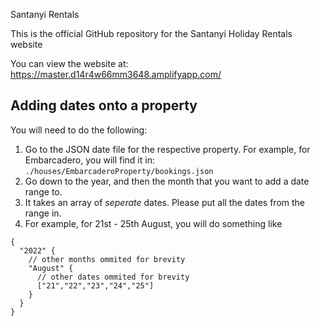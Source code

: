 Santanyi Rentals

This is the official GitHub repository for the Santanyi Holiday Rentals website

You can view the website at: https://master.d14r4w66mm3648.amplifyapp.com/

## Adding dates onto a property

You will need to do the following: 

1. Go to the JSON date file for the respective property. For example, for Embarcadero, you will find it in: `./houses/EmbarcaderoProperty/bookings.json`
2. Go down to the year, and then the month that you want to add a date range to. 
3. It takes an array of *seperate* dates. Please put all the dates from the range in. 
4. For example, for 21st - 25th August, you will do something like
```json=
{
  "2022" {
    // other months ommited for brevity
    "August" {
      // other dates ommited for brevity
      ["21","22","23","24","25"]
    }
  }
}
```
